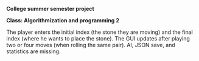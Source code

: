 **College summer semester project**

**Class: Algorithmization and programming 2**

The player enters the initial index (the stone they are moving) and the final index (where he wants to place the stone).
The GUI updates after playing two or four moves (when rolling the same pair).
AI, JSON save, and statistics are missing.

